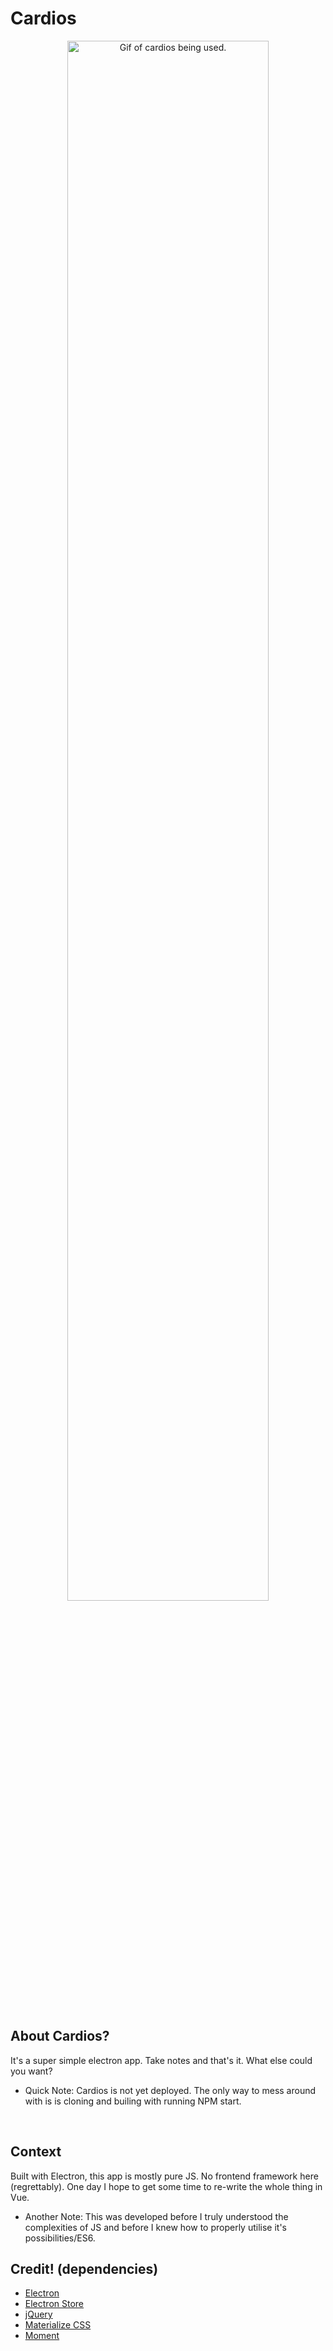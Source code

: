 # Cardios

<p align="center">
  <img src="cardios.gif" width="80%" title="Gif of cardios being used.">
</p>

<br>

## About Cardios?

It's a super simple electron app. Take notes and that's it. What else could you want?


- Quick Note: Cardios is not yet deployed. The only way to mess around with is is cloning and builing with running NPM start.

<br>


## Context

Built with Electron, this app is mostly pure JS. No frontend framework here (regrettably). One day I hope to get some time to re-write the whole thing in Vue.

- Another Note: This was developed before I truly understood the complexities of JS and before I knew how to properly utilise it's possibilities/ES6.


## Credit! (dependencies)

 - [Electron](https://www.electronjs.org/)
 - [Electron Store](https://github.com/sindresorhus/electron-store)
 - [jQuery](https://jquery.com/)
 - [Materialize CSS](https://materializecss.com/)
 - [Moment](https://momentjs.com/)
